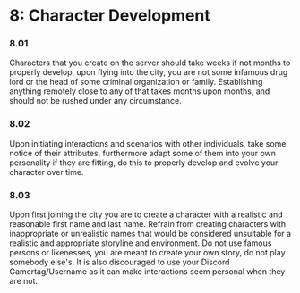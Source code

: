 # 8: Character Development

### 8.01 <a href="#m7ryrn62mykp" id="m7ryrn62mykp"></a>

Characters that you create on the server should take weeks if not months to properly develop, upon flying into the city, you are not some infamous drug lord or the head of some criminal organization or family. Establishing anything remotely close to any of that takes months upon months, and should not be rushed under any circumstance.

### 8.02 <a href="#v9c7q2j2o5fm" id="v9c7q2j2o5fm"></a>

Upon initiating interactions and scenarios with other individuals, take some notice of their attributes, furthermore adapt some of them into your own personality if they are fitting, do this to properly develop and evolve your character over time.

### &#x20;&#x38;**.0**3 <a href="#id-87vcjc4zwqv3" id="id-87vcjc4zwqv3"></a>

Upon first joining the city you are to create a character with a realistic and reasonable first name and last name. Refrain from creating characters with inappropriate or unrealistic names that would be considered unsuitable for a realistic and appropriate storyline and environment. Do not use famous persons or likenesses, you are meant to create your own story, do not play somebody else's. It is also discouraged to use your Discord Gamertag/Username as it can make interactions seem personal when they are not.
